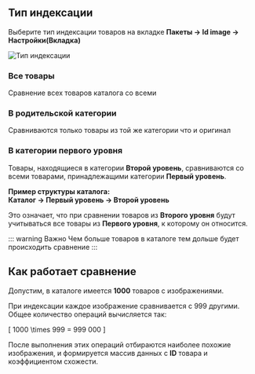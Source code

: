 ## Тип индексации

Выберите тип индексации товаров на вкладке **Пакеты → Id image → Настройки(Вкладка)**

![Тип индексации](https://file.modx.pro/files/8/b/1/8b1f7a1e6028293d6a1331df3783acea.png)



### Все товары

Сравнение всех товаров каталога со всеми

### В родительской категории

Сравниваются только товары из той же категории что и оригинал

### В категории первого уровня

Товары, находящиеся в категории **Второй уровень**, сравниваются со всеми товарами, принадлежащими категории **Первый уровень**.

**Пример структуры каталога:**  
**Каталог → Первый уровень → Второй уровень**

Это означает, что при сравнении товаров из **Второго уровня** будут учитываться все товары из **Первого уровня**, к которому он относится.

::: warning Важно
Чем больше товаров в каталоге тем дольше будет происходить сравнение
:::


## Как работает сравнение

Допустим, в каталоге имеется **1000** товаров с изображениями.

При индексации каждое изображение сравнивается с 999 другими. Общее количество операций вычисляется так:

\[ 1000 \times 999 = 999 000 \]

После выполнения этих операций отбираются наиболее похожие изображения, и формируется массив данных с **ID** товара и коэффициентом схожести.
